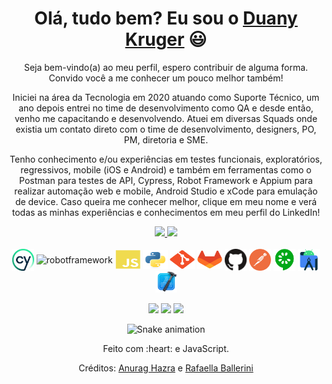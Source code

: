 <div>
  
  <h1 align="center">
    Olá, tudo bem? Eu sou o 
    <a href="https://www.linkedin.com/in/duanykruger/">Duany Kruger</a> 😃️
  </h1>
  
  <p align="center">
    Seja bem-vindo(a) ao meu perfil, espero contribuir de alguma forma. Convido você a me conhecer um pouco melhor também!
  </p>
  
  <p align="center">
    Iniciei na área da Tecnologia em 2020 atuando como Suporte Técnico, um ano depois entrei no time de desenvolvimento como QA e desde então, venho me capacitando e desenvolvendo. Atuei em diversas Squads onde existia um contato direto com o time de desenvolvimento, designers, PO, PM, diretoria e SME. 
  </p>
  
  <p align="center">
    Tenho conhecimento e/ou experiências em testes funcionais, exploratórios, regressivos, mobile (iOS e Android) e também em ferramentas como o Postman para testes de API, Cypress, Robot Framework e Appium para realizar automação web e mobile, Android Studio e xCode para emulação de device. Caso queira me conhecer melhor, clique em meu nome e verá todas as minhas experiências e conhecimentos em meu perfil do LinkedIn!
  </p>
  
</div>

<div align="center">
  <a href="https://github.com/duanykruger">
    <img height="150em" src="https://github-readme-stats.vercel.app/api?username=duanykruger&count_private=true&include_all_commits=true&show_icons=true&theme=dracula&hide_border=false&show_owner=true"/>
    <img height="150em" src="https://github-readme-stats.vercel.app/api/top-langs/?username=duanykruger&theme=dracula&hide_border=false&&layout=compact"/>
  </a>
</div>

<div align="center" valign="top"><br>
  <img align="center" alt="cypress" height="35" width="35" src="/assets/Cypress.png">
  <img align="center" alt="robotframework" height="30" width="40" src="https://robotframework.org/img/RF.svg">
  <img align="center" alt="Js" height="30" width="40" src="https://raw.githubusercontent.com/devicons/devicon/master/icons/javascript/javascript-plain.svg">
  <img align="center" alt="python" height="30" width="40" src="https://raw.githubusercontent.com/devicons/devicon/master/icons/python/python-original.svg">
  <img align="center" alt="git" height="30" width="40" src="https://raw.githubusercontent.com/devicons/devicon/master/icons/git/git-original.svg">
  <img align="center" alt="gitlab" height="30" width="40" src="https://raw.githubusercontent.com/devicons/devicon/master/icons/gitlab/gitlab-original.svg">
  <img align="center" alt="github" height="35" width="35" src="/assets/GitHub.png">
  <img align="center" alt="postman" height="35" width="35" src="/assets/postman.png">
  <img align="center" alt="cucumber" height="35" width="35" src="https://raw.githubusercontent.com/devicons/devicon/master/icons/cucumber/cucumber-plain.svg">
  <img align="center" alt="androidstudio" height="35" width="35" src="https://raw.githubusercontent.com/devicons/devicon/master/icons/androidstudio/androidstudio-original.svg">
  <img align="center" alt="xcode" height="35" width="35" src="https://raw.githubusercontent.com/devicons/devicon/master/icons/xcode/xcode-original.svg">
  
</div><br>

<div align="center">
  <a href="https://www.instagram.com/duanykruger/" target="_blank"><img src="https://img.shields.io/badge/-Instagram-%23E4405F?style=for-the-badge&logo=instagram&logoColor=white" target="_blank"></a>
  <a href="https://www.linkedin.com/in/duanykruger/" target="_blank"><img src="https://img.shields.io/badge/-LinkedIn-%230077B5?style=for-the-badge&logo=linkedin&logoColor=white" target="_blank"></a> 
  <a href="mailto:duanykrugerr@gmail.com"><img src="https://img.shields.io/badge/-Gmail-%23333?style=for-the-badge&logo=gmail&logoColor=white" target="_blank"></a>
</div>

<div align="center">

  ![Snake animation](https://github.com/danielbped/danielbped/blob/output/github-contribution-grid-snake.svg)
  
</div>

<div align="center">
  <p>Feito com :heart: e JavaScript.</p>
  <p>Créditos: <a href="https://github.com/anuraghazra/github-readme-stats">Anurag Hazra</a> e <a href="https://github.com/rafaballerini">Rafaella Ballerini</a></p>
</div>

